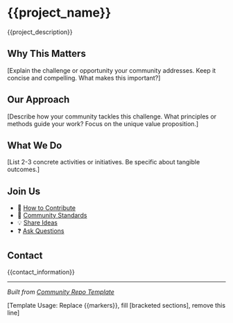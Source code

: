 # {{project_name}}

{{project_description}}

## Why This Matters

[Explain the challenge or opportunity your community addresses. Keep it concise and compelling. What makes this important?]

## Our Approach

[Describe how your community tackles this challenge. What principles or methods guide your work? Focus on the unique value proposition.]

## What We Do

[List 2-3 concrete activities or initiatives. Be specific about tangible outcomes.]

## Join Us

- 🤝 [How to Contribute](docs/CONTRIBUTING.md)
- 📜 [Community Standards](CODE_OF_CONDUCT.md)
- 💡 [Share Ideas](https://github.com/nicolasdb/repoTemplate/issues/new?template=idea.md)
- ❓ [Ask Questions](https://github.com/nicolasdb/repoTemplate/issues/new?template=question.md)

## Contact

{{contact_information}}

---

*Built from [Community Repo Template](https://github.com/nicolasdb/repoTemplate)*

[Template Usage: Replace {{markers}}, fill [bracketed sections], remove this line]
